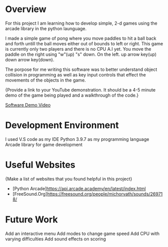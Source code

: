 # Overview

For this project I am learning how to develop simple, 2-d games using the arcade library in the python launguage.  

I made a simple game of pong where you move paddles to hit a ball back and forth untill the ball moves either out of bounds to left or right. This game is currently only two players and there is no CPU A.I yet. You move the paddle on the right using "w"(up) "s" down. On the left. up arrow key(up) down arrow key(down). 

The porpose for me writing this software was to better understand object collision in programming as well as key input controls that effect the movements of the objects in the game. 

{Provide a link to your YouTube demonstration.  It should be a 4-5 minute demo of the game being played and a walkthrough of the code.}

[Software Demo Video](http://youtube.link.goes.here)

# Development Environment

I used V.S code as my IDE
Python 3.9.7 as my programming language
Arcade library for game development


# Useful Websites

{Make a list of websites that you found helpful in this project}
* [Python Arcade]https://api.arcade.academy/en/latest/index.html
* [FreeSound.Org]https://freesound.org/people/michorvath/sounds/269718/

# Future Work
Add an interactive menu
Add modes to change game speed
Add CPU with varying difficulties
Add sound effects on scoring 
